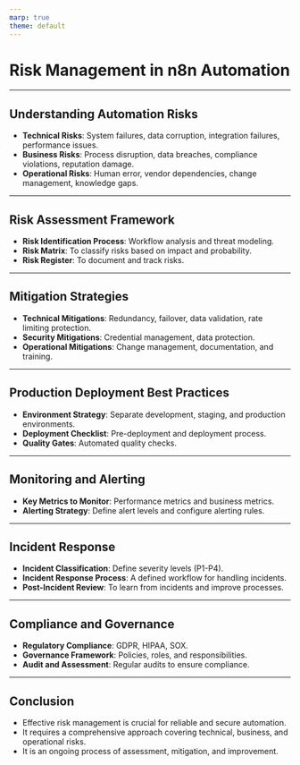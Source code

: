 ```yaml
---
marp: true
theme: default
---
```


# Risk Management in n8n Automation

---

## Understanding Automation Risks

- **Technical Risks**: System failures, data corruption, integration failures, performance issues.
- **Business Risks**: Process disruption, data breaches, compliance violations, reputation damage.
- **Operational Risks**: Human error, vendor dependencies, change management, knowledge gaps.

---

## Risk Assessment Framework

- **Risk Identification Process**: Workflow analysis and threat modeling.
- **Risk Matrix**: To classify risks based on impact and probability.
- **Risk Register**: To document and track risks.

---

## Mitigation Strategies

- **Technical Mitigations**: Redundancy, failover, data validation, rate limiting protection.
- **Security Mitigations**: Credential management, data protection.
- **Operational Mitigations**: Change management, documentation, and training.

---

## Production Deployment Best Practices

- **Environment Strategy**: Separate development, staging, and production environments.
- **Deployment Checklist**: Pre-deployment and deployment process.
- **Quality Gates**: Automated quality checks.

---

## Monitoring and Alerting

- **Key Metrics to Monitor**: Performance metrics and business metrics.
- **Alerting Strategy**: Define alert levels and configure alerting rules.

---

## Incident Response

- **Incident Classification**: Define severity levels (P1-P4).
- **Incident Response Process**: A defined workflow for handling incidents.
- **Post-Incident Review**: To learn from incidents and improve processes.

---

## Compliance and Governance

- **Regulatory Compliance**: GDPR, HIPAA, SOX.
- **Governance Framework**: Policies, roles, and responsibilities.
- **Audit and Assessment**: Regular audits to ensure compliance.

---

## Conclusion

- Effective risk management is crucial for reliable and secure automation.
- It requires a comprehensive approach covering technical, business, and operational risks.
- It is an ongoing process of assessment, mitigation, and improvement.